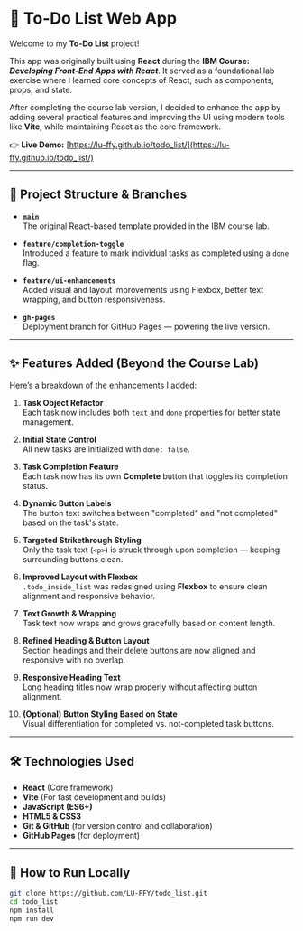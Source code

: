 # 📝 To-Do List Web App

Welcome to my **To-Do List** project!

This app was originally built using **React** during the **IBM Course: *Developing Front-End Apps with React***. It served as a foundational lab exercise where I learned core concepts of React, such as components, props, and state.

After completing the course lab version, I decided to enhance the app by adding several practical features and improving the UI using modern tools like **Vite**, while maintaining React as the core framework.

👉 **Live Demo:** [https://lu-ffy.github.io/todo_list/](https://lu-ffy.github.io/todo_list/)

---

## 🌱 Project Structure & Branches

- **`main`**  
  The original React-based template provided in the IBM course lab.

- **`feature/completion-toggle`**  
  Introduced a feature to mark individual tasks as completed using a `done` flag.

- **`feature/ui-enhancements`**  
  Added visual and layout improvements using Flexbox, better text wrapping, and button responsiveness.

- **`gh-pages`**  
  Deployment branch for GitHub Pages — powering the live version.

---

## ✨ Features Added (Beyond the Course Lab)

Here’s a breakdown of the enhancements I added:

1. **Task Object Refactor**  
   Each task now includes both `text` and `done` properties for better state management.

2. **Initial State Control**  
   All new tasks are initialized with `done: false`.

3. **Task Completion Feature**  
   Each task now has its own **Complete** button that toggles its completion status.

4. **Dynamic Button Labels**  
   The button text switches between "completed" and "not completed" based on the task's state.

5. **Targeted Strikethrough Styling**  
   Only the task text (`<p>`) is struck through upon completion — keeping surrounding buttons clean.

6. **Improved Layout with Flexbox**  
   `.todo_inside_list` was redesigned using **Flexbox** to ensure clean alignment and responsive behavior.

7. **Text Growth & Wrapping**  
   Task text now wraps and grows gracefully based on content length.

8. **Refined Heading & Button Layout**  
   Section headings and their delete buttons are now aligned and responsive with no overlap.

9. **Responsive Heading Text**  
   Long heading titles now wrap properly without affecting button alignment.

10. **(Optional) Button Styling Based on State**  
    Visual differentiation for completed vs. not-completed task buttons.

---

## 🛠️ Technologies Used

- **React** (Core framework)
- **Vite** (For fast development and builds)
- **JavaScript (ES6+)**
- **HTML5 & CSS3**
- **Git & GitHub** (for version control and collaboration)
- **GitHub Pages** (for deployment)

---

## 🚀 How to Run Locally

```bash
git clone https://github.com/LU-FFY/todo_list.git
cd todo_list
npm install
npm run dev
